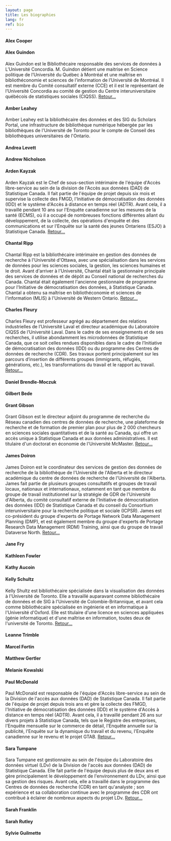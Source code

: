 ```yaml
---
layout: page
title: Les biographies
lang: fr
ref: bio
---
```

#### **Alex Cooper**

#### **Alex Guindon**

Alex Guindon est le Bibliothécaire responsable des services de données à L’Université Concordia. M. Guindon détient une maitrise en Science politique de l’Université du Québec à Montréal et une  maîtrise en bibliothéconomie et sciences de l’information de l’Université de Montréal. Il est membre du Comité consultatif externe (CCE) et il est le représentant de l’Université Concordia au comité de gestion du Centre interuniversitaire québécois de statistiques sociales (CIQSS). [Retour...](/fr/1-pumf)

#### **Amber Leahey**

Amber Leahey est la bibliothécaire des données et des SIG du Scholars Portal, une infrastructure de bibliothèque numérique hébergée par les bibliothèques de l'Université de Toronto pour le compte de Conseil des bibliothèques universitaires de l'Ontario.


#### **Andrea Levett**

#### **Andrew Nicholson**

#### **Arden Kayzak**

Arden Kayzak est le Chef de sous-section intérimaire de l'équipe d'Accès libre-service au sein de la division de l'Accès aux données (DAD) de Statistique Canada.  Il fait partie de l'équipe de projet depuis six mois et supervise la collecte des FMGD, l'Initiative de démocratisation des données (IDD) et le système d'Accès à distance en temps réel (ADTR). Avant cela, il a travaillé pendant 10 ans sur l'Enquête canadienne sur les mesures de la santé (ECMS), où il a occupé de nombreuses fonctions différentes allant du développement, de la collecte, des opérations d'enquête et des communications et sur l'Enquête sur la santé des jeunes Ontariens (ESJO) à Statistique Canada. [Retour...](/fr/0-dli-update)

#### **Chantal Ripp**

Chantal Ripp est la bibliothécaire intérimaire en gestion des données de recherche à l'Université d'Ottawa, avec une spécialisation dans les services de données pour les sciences sociales, la gestion, les sciences humaines et le droit. Avant d'arriver à l'Université, Chantal était la gestionnaire principale des services de données et de dépôt au Conseil national de recherches du Canada. Chantal était également l'ancienne gestionnaire de programme pour l'Initiative de démocratisation des données, à Statistique Canada. Chantal a obtenu sa maîtrise en bibliothéconomie et sciences de l'information (MLIS) à l'Université de Western Ontario. [Retour...](/fr/2-lightning)

#### **Charles Fleury**

Charles Fleury est professeur agrégé au département des relations industrielles de l’Université Laval et directeur académique du Laboratoire CIQSS de l’Université Laval. Dans le cadre de ses enseignements et de ses recherches, il utilise abondamment les microdonnées de Statistique Canada, que ce soit celles rendues disponibles dans le cadre de l’Initiative de démocratisation des données (IDD) ou du programme des Centres de données de recherche (CDR). Ses travaux portent principalement sur les parcours d’insertion de différents groupes (immigrants, réfugiés, générations, etc.), les transformations du travail et le rapport au travail. [Retour...](/fr/1-pumf)

#### **Daniel Brendle-Moczuk**

#### **Gilbert Bede**

#### **Grant Gibson**

Grant Gibson est le directeur adjoint du programme de recherche du Réseau canadien des centres de données de recherche, une plateforme de recherche et de formation de premier plan pour plus de 2 000 chercheurs en sciences sociales quantitatives et de la santé  au Canada, qui offre un accès unique à Statistique Canada et aux données administratives. Il est titulaire d'un doctorat en économie de l'Université McMaster. [Retour...](/fr/1-pumf)

#### **James Doiron**

James Doiron est le coordinateur des services de gestion des données de recherche de la bibliothèque de l'Université de l'Alberta et le directeur académique du centre de données de recherche de l'Université de l'Alberta. James fait partie de plusieurs groupes consultatifs et groupes de travail locaux, nationaux et internationaux, notamment en tant que membre du groupe de travail institutionnel sur la stratégie de GDR de l'Université d'Alberta, du comité consultatif externe de l'Initiative de démocratisation des données (IDD) de Statistique Canada et du conseil du Consortium interuniversitaire pour la recherche politique et sociale (ICPSR). James est co-président du groupe d'experts de Portage Network Data Management Planning (DMP), et est également membre du groupe d'experts de Portage Research Data Management (RDM) Training, ainsi que du groupe de travail Dataverse North. [Retour...](/fr/2-dmp)

#### **Jane Fry**

#### **Kathleen Fowler**

#### **Kathy Aucoin**

#### **Kelly Schultz**

Kelly Shultz est bibliothécaire spécialisée dans la visualisation des données à l'Université de Toronto. Elle a travaillé auparavant comme bibliothécaire de données et de SIG à l'Université de Colombie-Britannique, et avant cela comme bibliothécaire spécialisée en ingénierie et en informatique à l'Université d'Oxford. Elle est titulaire d'une licence en sciences appliquées (génie informatique) et d'une maîtrise en information, toutes deux de l'université de Toronto. [Retour...](/fr/workshop)

#### **Leanne Trimble**

#### **Marcel Fortin**

#### **Matthew Gertler**

#### **Melanie Kowalski**

#### **Paul McDonald**

Paul McDonald est responsable de l'équipe d'Accès libre-service au sein de la Division de l'accès aux données (DAD) de Statistique Canada.  Il fait partie de l'équipe de projet depuis trois ans et gère la collecte des FMGD, l'Initiative de démocratisation des données (IDD) et le système d'Accès à distance en temps réel (ADTR). Avant cela, il a travaillé pendant 26 ans sur divers projets à Statistique Canada, tels que le Registre des entreprises, l'Enquête mensuelle sur le commerce de détail, l'Enquête annuelle sur la publicité, l'Enquête sur la dynamique du travail et du revenu, l'Enquête canadienne sur le revenu et le projet GTAB. [Retour...](/fr/1-pumf)

#### **Sara Tumpane**

Sara Tumpane est gestionnaire au sein de l'équipe du Laboratoire des données virtuel (LDv) de la Division de l'accès aux données (DAD) de Statistique Canada.  Elle fait partie de l'équipe depuis plus de deux ans et gère principalement le développement de l'environnement du LDv, ainsi que sa gestion des risques. Avant cela, elle a travaillé dans le programme des Centres de données de recherche (CDR) en tant qu'analyste ; son expérience et sa collaboration continue avec le programme des CDR ont contribué à éclairer de nombreux aspects du projet LDv. [Retour...](/fr/1-pumf)

#### **Sarah Franklin**

#### **Sarah Rutley**

#### **Sylvie Guilmette**  

